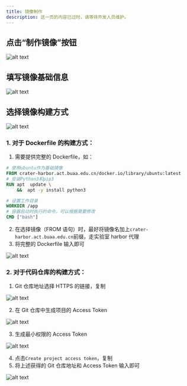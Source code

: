```yaml
---
title: 镜像制作
description: 这一页的内容已过时，请等待开发人员维护。
---
```


## 点击“制作镜像”按钮

![alt text](./img/imagebuild_button.png)

## 填写镜像基础信息

![alt text](./img/basic_info.png)

## 选择镜像构建方式

![alt text](./img/build_type.png)

### 1. 对于 Dockerfile 的构建方式：

1. 需要提供完整的 Dockerfile，如：

```dockerfile
# 使用ubuntu作为基础镜像
FROM crater-harbor.act.buaa.edu.cn/docker.io/library/ubuntu:latest
# 安装Python3和pip3
RUN apt  update \
    &&  apt -y install python3

# 设置工作目录
WORKDIR /app
# 容器启动时执行的命令，可以根据需要修改
CMD ["bash"]
```

2. 在选择镜像（FROM 语句）时，最好将镜像名加上`crater-harbor.act.buaa.edu.cn`前缀，走实验室 harbor 代理
3. 将完整的 Dockerfile 输入即可

![alt text](./img/dockerfile_input.png)

### 2. 对于代码仓库的构建方式：

1. Git 仓库地址选择 HTTPS 的链接，复制

![alt text](./img/https_link.png)

2. 在 Git 仓库中生成项目的 Access Token

![alt text](./img/accesstoken.png)

3. 生成最小权限的 Access Token

![alt text](./img/generate_accesstoken.png)

4. 点击`Create project access token`，复制
5. 将上述获得的 Git 仓库地址和 Access Token 输入即可

![alt text](./img/input_accesstoken.png)
